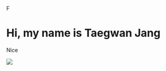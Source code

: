 
<!DOCTYPE html>
<html lang="ko"
      <head>
            <meta charset="UTF-8">
            F<meta http-equiv="X-UA-Compatible" content="IE=edge">
            <meta name="viewport" content="width=device-width, initial-scale=1.0">
      </head>
      <body>
  <h1> Hi, my name is Taegwan Jang </h1>
  <p> Nice </p>
<img src="https://img.shields.io/badge/React-0A84FF?style=flat-square&logo=React&logoColor=white"/>

